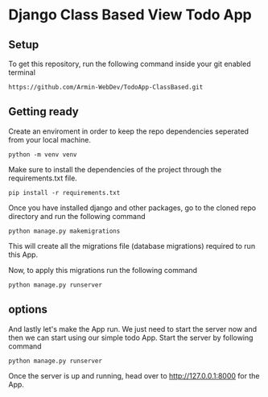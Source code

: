 # Django Class Based View Todo App

## Setup
To get this repository, run the following command inside your git enabled terminal
```
https://github.com/Armin-WebDev/TodoApp-ClassBased.git
```

## Getting ready
Create an enviroment in order to keep the repo dependencies seperated from your local machine.
```
python -m venv venv
```
Make sure to install the dependencies of the project through the requirements.txt file.
```
pip install -r requirements.txt
```
Once you have installed django and other packages, go to the cloned repo directory and run the following command
```
python manage.py makemigrations
```
This will create all the migrations file (database migrations) required to run this App.

Now, to apply this migrations run the following command
```
python manage.py runserver
```


## options
And lastly let's make the App run. We just need to start the server now and then we can start using our simple todo App. Start the server by following command
```
python manage.py runserver
```
Once the server is up and running, head over to http://127.0.0.1:8000 for the App.

